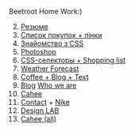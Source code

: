 Beetroot Home Work:)

02. <a href="https://nazar-melnychenko.github.io/beetroot/Les_02/index.html">Резюме</a><br>
03. <a href="https://nazar-melnychenko.github.io/beetroot/Les_03/index.html">Список покупок + лінки</a>
04. <a href="https://nazar-melnychenko.github.io/beetroot/Les_04/index.html">Знайомство з CSS</a>
05. <a href="https://nazar-melnychenko.github.io/beetroot/Les_05/index.html">Photoshop</a>
06. <a href="https://nazar-melnychenko.github.io/beetroot/Les_06/index.html">CSS-селекторы + Shopping list</a>
07. <a href="https://nazar-melnychenko.github.io/beetroot/Les_07/index.html">Weather Forecast</a>
08. <a href="https://nazar-melnychenko.github.io/beetroot/Les_08/index.html">Coffee + Blog + Text</a>
10. <a href="https://nazar-melnychenko.github.io/beetroot/Les_10/index.html">Blog</a> <a href="https://nazar-melnychenko.github.io/beetroot/Les_10/whoweare.html">Who we are</a>
11. <a href="https://nazar-melnychenko.github.io/beetroot/Les_11/index.html">Cahee</a> 
12. <a href="https://nazar-melnychenko.github.io/beetroot/Les_12/index.html">Contact</a> + <a href="https://nazar-melnychenko.github.io/beetroot/Les_12/nike.html">Nike</a>
13. <a href="https://nazar-melnychenko.github.io/beetroot/Les_13/index.html">Design LAB</a> 
14. <a href="https://nazar-melnychenko.github.io/beetroot/Les_14/dist/#contactScreen">Cahee (all)</a> 